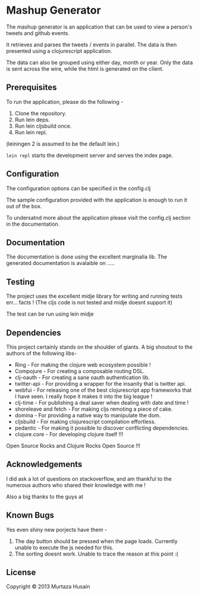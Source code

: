 # Mashup Generator

The mashup generator is an application that can be used to view a
person's tweets and github events.

It retrieves and parses the tweets / events in parallel. The data is
then presented using a clojurescript application.

The data can also be grouped using either day, month or year. Only the
data is sent across the wire, while the html is generated on the client.

## Prerequisites

To run the application, please do the following -

1. Clone the repository.
2. Run lein deps.
3. Run lein cljsbuild once.
4. Run lein repl.

(leiningen 2 is assumed to be the default lein.)

`lein repl` starts the development server and serves the index page.

## Configuration

The configuration options can be specified in the config.clj

The sample configuration provided with the application is enough to run
it out of the box.

To undersatnd more about the application please visit the config.clj
section in the documentation.

## Documentation

The documentation is done using the excellent marginalia lib. The
generated documentation is avalaible on .....

## Testing

The project uses the excellent midje library for writing and running
tests err... facts ! (The cljs code is not tested and midje doesnt
support it)

The test can be run using lein midje

## Dependencies

This project certainly stands on the shoulder of giants. A big shoutout
to the authors of the following libs-

- Ring - For making the clojure web ecosystem possible !
- Compojure - For creating a composable routing DSL.
- clj-oauth - For creating a sane oauth authentication lib.
- twitter-api - For providing a wrapper for the insanity that is twitter
  api.
- webfui - For releasing one of the best clojurescript app frameworks
  that I have seen. I really hope it makes it into the big league !
- clj-time - For publishing a deal saver when dealing with date and
  time !
- shoreleave and fetch - For making cljs remoting a piece of cake.
- domina - For providing a native way to manipulate the dom.
- cljsbuild - For making clojurescript compilation effortless.
- pedantic - For making it possible to discover conflicting dependencies.
- clojure.core - For developing clojure itself !!!

Open Source Rocks and Clojure Rocks Open Source !!!

## Acknowledgements

I did ask a lot of questions on stackoverflow, and am thankful to the
numerous authors who shared their knowledge with me !

Also a big thanks to the guys at

## Known Bugs

Yes even shiny new porjects have them -

1. The day button should be pressed when the page loads. Currently
unable to execute the js needed for this.
2. The sorting doesnt work. Unable to trace the reason at this point :(

## License

Copyright © 2013 Murtaza Husain

